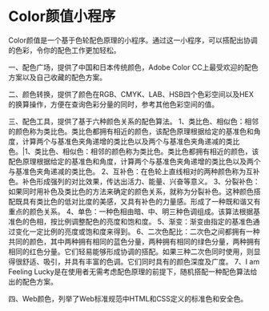 # Color颜值小程序

Color颜值是一个基于色轮配色原理的小程序。通过这一小程序，可以搭配出协调的色彩，令你的配色工作更加轻松。

一、配色广场，提供了中国和日本传统颜色，Adobe Color CC上最受欢迎的配色方案以及自己收藏的配色方案。

二、颜色转换，提供了颜色在RGB、CMYK、LAB、HSB四个色彩空间以及HEX的换算操作，方便在查询色彩分量的同时，参考其他色彩空间的值。

三、配色工具，提供了基于六种颜色关系的配色算法。 1、类比色、相似色：相邻的颜色称为类比色。类比色都拥有相近的颜色，该配色原理根据给定的基准色和角度，计算两个与基准色夹角递增的类比色以及两个与基准色夹角递减的类比色。|1、类比色、相似色：相邻的颜色称为类比色。类比色都拥有相近的颜色，该配色原理根据给定的基准色和角度，计算两个与基准色夹角递增的类比色以及两个与基准色夹角递减的类比色。 2、互补色：在色轮上直线相对的两种颜色称为互补色。补色形成强列的对比效果，传达出活力、能量、兴奋等意义。 3、分裂补色：如果同时用补色及类比色的方法来确定的颜色关系，就称为分裂补色。这种颜色搭配既具有类比色的低对比度的美感，又具有补色的力量感。形成了一种既和谐又有重点的颜色关系。 4、单色：一种色相由暗、中、明三种色调组成。该算法根据基准色的色相，按比例调整配色的亮度和饱和度。 5、渐变：渐变由指定的基准色通过变化一定比例的亮度或饱和度来得到。 6、二次色配比：二次色之间都拥有一种共同的颜色，其中两种拥有相同的蓝色分量，两种拥有相同的绿色分量，两种拥有相同的红色分量。它们轻易能够形成协调的搭配。如果三种二次色同时使用，则显得很舒适、吸引，并具有丰富的色调。它们同时具有的颜色深度及广度。 7、I am Feeling Lucky是在使用者无需考虑配色原理的前提下，随机搭配一种配色算法给出的配色方案。

四、Web颜色，列举了Web标准规范中HTML和CSS定义的标准色和安全色。
